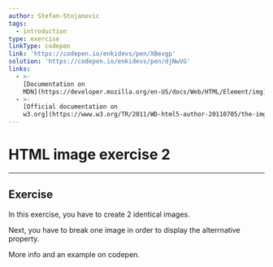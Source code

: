 ```yaml
---
author: Stefan-Stojanovic
tags:
  - introduction
type: exercise
linkType: codepen
link: 'https://codepen.io/enkidevs/pen/XBevgp'
solution: 'https://codepen.io/enkidevs/pen/djNwVG'
links:
  - >-
    [Documentation on
    MDN](https://developer.mozilla.org/en-US/docs/Web/HTML/Element/img){documentation}
  - >-
    [Official documentation on
    w3.org](https://www.w3.org/TR/2011/WD-html5-author-20110705/the-img-element.html#dom-img-alt){documentation}
---
```


# HTML image exercise 2


---

## Exercise

In this exercise, you have to create 2 identical images.

Next, you have to break one image in order to display the alterrnative property.

More info and an example on codepen.
